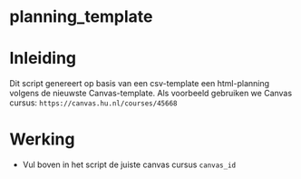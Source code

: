 # planning_template
# Inleiding
Dit script genereert op basis van een csv-template een html-planning volgens de nieuwste Canvas-template. Als voorbeeld gebruiken we Canvas cursus: 
```https://canvas.hu.nl/courses/45668```
# Werking
- Vul boven in het script de juiste canvas cursus `canvas_id`